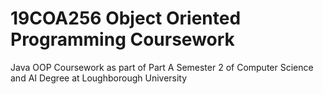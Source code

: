 # 19COA256 Object Oriented Programming Coursework
Java OOP Coursework as part of Part A Semester 2 of Computer Science and AI Degree at Loughborough University
